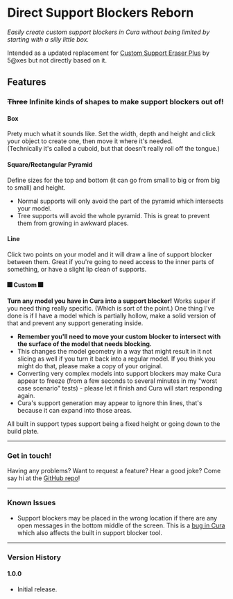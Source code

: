# Direct Support Blockers Reborn
*Easily create custom support blockers in Cura without being limited by starting with a silly little box.*  
  
Intended as a updated replacement for [Custom Support Eraser Plus](https://github.com/5axes/CustomSupportEraserPlus/) by 5@xes but not directly based on it.

## Features

### ~~Three~~ **Infinite** kinds of shapes to make support blockers out of!

#### **Box**
Prety much what it sounds like. Set the width, depth and height and click your object to create one, then move it where it's needed.  
(Technically it's called a cuboid, but that doesn't really roll off the tongue.)

#### **Square/Rectangular Pyramid**
Define sizes for the top and bottom (it can go from small to big or from big to small) and height.
- Normal supports will only avoid the part of the pyramid which intersects your model.
- Tree supports will avoid the whole pyramid. This is great to prevent them from growing in awkward places.

#### **Line**
Click two points on your model and it will draw a line of support blocker between them. Great if you're going to need access to the inner parts of something, or have a slight lip clean of supports.  

#### 🎆 **Custom** 🎆
**Turn any model you have in Cura into a support blocker!** Works super if you need thing really specific. (Which is sort of the point.) One thing I've done is if I have a model which is partially hollow, make a solid version of that and prevent any support generating inside.
- **Remember you'll need to move your custom blocker to intersect with the surface of the model that needs blocking.**
- This changes the model geometry in a way that might result in it not slicing as well if you turn it back into a regular model. If you think you might do that, please make a copy of your original.
- Converting very complex models into support blockers may make Cura appear to freeze (from a few seconds to several minutes in my "worst case scenario" tests) - please let it finish and Cura will start responding again.
- Cura's support generation may appear to ignore thin lines, that's because it can expand into those areas.  


All built in support types support being a fixed height or going down to the build plate.

---
### Get in touch!
Having any problems? Want to request a feature? Hear a good joke? Come say hi at the [GitHub repo](https://github.com/Slashee-the-Cow/DirectSupportBlockersReborn)!

---
### Known Issues
- Support blockers may be placed in the wrong location if there are any open messages in the bottom middle of the screen. This is a [bug in Cura](https://github.com/Ultimaker/Cura/issues/20488) which also affects the built in support blocker tool.
---
### Version History
#### 1.0.0
- Initial release.